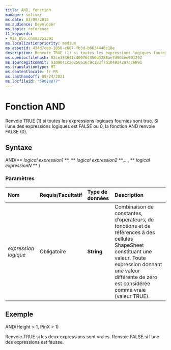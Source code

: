 ```yaml
---
title: AND, fonction
manager: soliver
ms.date: 03/09/2015
ms.audience: Developer
ms.topic: reference
f1_keywords:
- Vis_DSS.chm82251391
ms.localizationpriority: medium
ms.assetid: 434d7ceb-1050-c667-fb3d-b6634440c18e
description: Renvoie TRUE (1) si toutes les expressions logiques fournies sont true. Si l’une des expressions logiques est FALSE ou 0, la fonction AND renvoie FALSE (0).
ms.openlocfilehash: 82ce384641c400764356d3288ae7d903ee901292
ms.sourcegitcommit: a1d9041c20256616c9c183f7d1049142a7ac6991
ms.translationtype: MT
ms.contentlocale: fr-FR
ms.lasthandoff: 09/24/2021
ms.locfileid: "59628877"
---
```

# <a name="and-function"></a>Fonction AND

Renvoie TRUE (1) si toutes les expressions logiques fournies sont true. Si l’une des expressions logiques est FALSE ou 0, la fonction AND renvoie FALSE (0).
  
## <a name="syntax"></a>Syntaxe

AND(** *logical expression1* **, ** *logical expression2* **,..., ** *logical expressionN* ** ) 
  
### <a name="parameters"></a>Paramètres

|**Nom**|**Requis/Facultatif**|**Type de données**|**Description**|
|:-----|:-----|:-----|:-----|
| _expression logique_ <br/> |Obligatoire  <br/> |**String** <br/> | Combinaison de constantes, d’opérateurs, de fonctions et de références à des cellules ShapeSheet constituant une valeur. Toute expression donnant une valeur différente de zéro est considérée comme vraie (valeur TRUE).  <br/> |
   
## <a name="example"></a>Exemple

AND(Height \> 1, PinX \> 1)
  
Renvoie TRUE si les deux expressions sont vraies. Renvoie FALSE si l’une des expressions est fausse.
  

